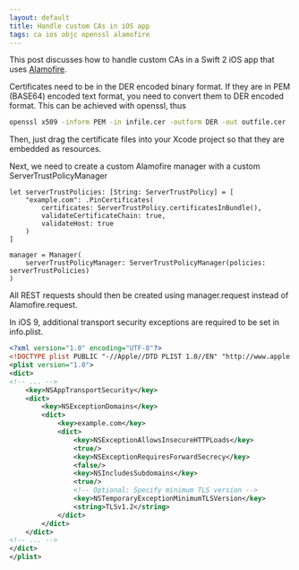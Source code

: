 ```yaml
---
layout: default
title: Handle custom CAs in iOS app
tags: ca ios objc openssl alamofire
---
```


This post discusses how to handle custom CAs in a Swift 2 iOS app that uses [Alamofire](https://github.com/Alamofire/Alamofire).

Certificates need to be in the DER encoded binary format. If they are in PEM (BASE64) encoded text format, you need to convert them to DER encoded format. This can be achieved with openssl, thus

```bash
openssl x509 -inform PEM -in infile.cer -outform DER -out outfile.cer
```

Then, just drag the certificate files into your Xcode project so that they are embedded as resources.

Next, we need to create a custom Alamofire manager with a custom ServerTrustPolicyManager

```objc
let serverTrustPolicies: [String: ServerTrustPolicy] = [
    "example.com": .PinCertificates(
        certificates: ServerTrustPolicy.certificatesInBundle(),
        validateCertificateChain: true,
        validateHost: true
    )
]

manager = Manager(
    serverTrustPolicyManager: ServerTrustPolicyManager(policies: serverTrustPolicies)
)
```

All REST requests should then be created using manager.request instead of Alamofire.request.

In iOS 9, additional transport security exceptions are required to be set in info.plist.

```xml
<?xml version="1.0" encoding="UTF-8"?>
<!DOCTYPE plist PUBLIC "-//Apple//DTD PLIST 1.0//EN" "http://www.apple.com/DTDs/PropertyList-1.0.dtd">
<plist version="1.0">
<dict>
<!-- ... -->
    <key>NSAppTransportSecurity</key>
    <dict>
        <key>NSExceptionDomains</key>
        <dict>
            <key>example.com</key>
            <dict>
                <key>NSExceptionAllowsInsecureHTTPLoads</key>
                <true/>
                <key>NSExceptionRequiresForwardSecrecy</key>
                <false/>
                <key>NSIncludesSubdomains</key>
                <true/>
                <!-- Optional: Specify minimum TLS version -->
                <key>NSTemporaryExceptionMinimumTLSVersion</key>
                <string>TLSv1.2</string>
            </dict>
        </dict>
    </dict>
<!-- ... -->
</dict>
</plist>
```
